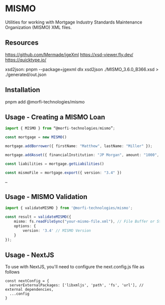 # MISMO

Utilities for working with Mortgage Industry Standards Maintenance Organization (MISMO) XML files.

## Resources

https://github.com/Mermade/jgeXml
https://xsd-viewer.fly.dev/
https://quicktype.io/

xsd2json: pnpm --package=jgexml dlx xsd2json ./MISMO_3.6.0_B366.xsd > ./generated/out.json

## Installation

pnpm add @morfi-technologies/mismo

## Usage - Creating a MISMO Loan

```ts
import { MISMO } from “@morfi-technologies/mismo”;

const mortgage = new MISMO()

mortgage.addBorrower({ firstName: "Matthew", lastName: "Miller" });

mortgage.addAsset({ financialInstitution: "JP Morgan", amount: "1000", … })

const liabilities = mortgage.getLiabilities()

const mismoFile = mortgage.export({ version: "3.4" })

…

```

## Usage - MISMO Validation

```ts
import { validateMISMO } from '@morfi-technologies/mismo';

const result = validateMISMO({
    mismo: fs.readFileSync("your-mismo-file.xml"), // File Buffer or String
    options: {
        version: '3.4' // MISMO Version
    }
});
```
## Usage - NextJS

To use with NextJS, you'll need to configure the next.config.js file as follows

```
const nextConfig = {
  serverExternalPackages: ['libxmljs', 'path', 'fs', 'url'], // external dependencies,
  ...config
}

```